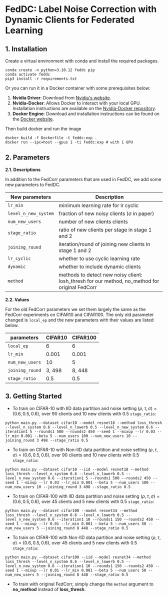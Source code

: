 # FedDC: Label Noise Correction with Dynamic Clients for Federated Learning

## 1. Installation

Create a virtual environment with conda and install the required packages.

```
conda create -n python=3.10.12 feddc pip
conda activate feddc
pip3 install -r requirements.txt
```
Or you can run it in a Docker container with some prerequisites below:

1. **Nvidia Driver**: Download from [Nvidia's website](https://www.nvidia.com/Download/index.aspx).<br/>
2. **Nvidia-Docker**: Allows Docker to interact with your local GPU. Installation instructions are available on the [Nvidia-Docker repository](https://github.com/NVIDIA/nvidia-container-toolkit).<br/>
3. **Docker Engine**: Download and installation instructions can be found on the [Docker website](https://docs.docker.com/install/). <br/>

Then build docker and run the image
```
docker build -f Dockerfile -t feddc:exp .
docker run --ipc=host --gpus 1 -ti feddc:exp # with 1 GPU
```

## 2. Parameters

**2.1. Descriptions**

In addition to the FedCorr parameters that are used in FedDC, we add some new parameters to FedDC.

| New parameters       | Description                                                                                    |
|----------------------|------------------------------------------------------------------------------------------------|
| `lr_min`             | minimum learning rate for lr cyclic                                                            |
| `level_n_new_system` | fraction of new noisy clients ($\sigma$ in paper)                                              |
| `num_new_users`      | number of new clients clients                                                                  |
| `stage_ratio`        | ratio of new clients per stage in stage 1 and 2                                                |
| `joining_round`      | iteration/round of joining new clients in stage 1 and 2                                        |
| `lr_cyclic`          | whether to use cyclic learning rate                                                            |
| `dynamic`            | whether to include dynamic clients                                                             |
| `method`             | methods to detect new noisy client: losh_thresh for our method, no_method for original FedCorr |

**2.2. Values**

For the old FedCorr parameters we set them largely the same as the FedCorr experiments on CIFAR10 and CIFAR100. The only old parameter changed is `local_ep` and the new parameters with their values are listed below.

| parameters           | CIFAR10 | CIFAR100 |
|----------------------|---------|----------|
| `local_ep`           | 6       | 6        |
| `lr_min`             | 0.001   | 0.001    |
| `num_new_users`      | 10      | 5        |
| `joining_round`      | 3, 498  | 8, 448   |
| `stage_ratio`        | 0.5     | 0.5      |

## 3. Getting Started
+ To train on CIFAR-10 with IID data partition and noise setting $(\rho,\tau,\sigma)=(0.6,0.5,0.6)$, over 90 clients and 10 new clients with 0.5 `stage_ratio`:

```
python main.py --dataset cifar10 --model resnet18 --method loss_thresh --level_n_system 0.6 --level_n_lowerb 0.5 --level_n_new_system 0.6 --iteration1 5 --rounds1 500 --rounds2 450 --seed 1 --mixup --lr 0.03 --lr_min 0.001 --beta 5 --num_users 100 --num_new_users 10 --joining_round 3 498 --stage_ratio 0.5
```
+ To train on CIFAR-10 with Non-IID data partition and noise setting $(\rho,\tau,\sigma)=(0.6,0.5,0.6)$, over 90 clients and 10 new clients with 0.5 `stage_ratio`:

```
python main.py --dataset cifar10 --iid --model resnet18 --method loss_thresh --level_n_system 0.6 --level_n_lowerb 0.5 --level_n_new_system 0.6 --iteration1 5 --rounds1 500 --rounds2 450 --seed 1 --mixup --lr 0.03 --lr_min 0.001 --beta 5 --num_users 100 --num_new_users 10 --joining_round 3 498 --stage_ratio 0.5
```

+ To train on CIFAR-100 with IID data partition and noise setting $(\rho,\tau,\sigma)=(0.6,0.5,0.6)$, over 45 clients and 5 new clients with 0.5 `stage_ratio`:

```
python main.py --dataset cifar100 --model resnet34 --method loss_thresh --level_n_system 0.6 --level_n_lowerb 0.5 --level_n_new_system 0.6 --iteration1 10 --rounds1 150 --rounds2 450 --seed 1 --mixup --lr 0.01 --lr_min 0.001 --beta 5 --num_users 50 --num_new_users 5 --joining_round 8 448 --stage_ratio 0.5
```
+ To train on CIFAR-100 with Non-IID data partition and noise setting $(\rho,\tau,\sigma)=(0.6,0.5,0.6)$, over 45 clients and 5 new clients with 0.5 `stage_ratio`:

```
python main.py --dataset cifar100 --iid --model resnet34 --method loss_thresh --level_n_system 0.6 --level_n_lowerb 0.5 --level_n_new_system 0.6 --iteration1 10 --rounds1 150 --rounds2 450 --seed 1 --mixup --lr 0.01 --lr_min 0.001 --beta 5 --num_users 50 --num_new_users 5 --joining_round 8 448 --stage_ratio 0.5
```
+ To train with original FedCorr, simply change the `method` argument to **no_method** instead of **loss_thresh**.
